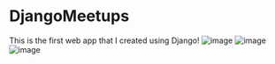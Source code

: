 # DjangoMeetups
This is the first web app that I created using Django!
![image](https://user-images.githubusercontent.com/54109748/226172362-9fcdfb0e-8a83-415c-a29c-3e2ec463ec67.png)
![image](https://user-images.githubusercontent.com/54109748/226172374-7a3833ce-1611-4ce3-b767-caf1b2cd7f26.png)
![image](https://user-images.githubusercontent.com/54109748/226172381-ee640d48-ae23-4135-b683-a1195b941f11.png)

